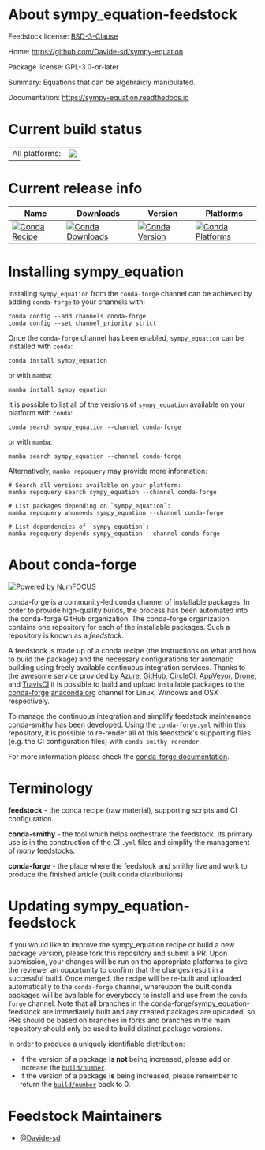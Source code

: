 About sympy_equation-feedstock
==============================

Feedstock license: [BSD-3-Clause](https://github.com/conda-forge/sympy_equation-feedstock/blob/main/LICENSE.txt)

Home: https://github.com/Davide-sd/sympy-equation

Package license: GPL-3.0-or-later

Summary: Equations that can be algebraicly manipulated.

Documentation: https://sympy-equation.readthedocs.io

Current build status
====================


<table><tr><td>All platforms:</td>
    <td>
      <a href="https://dev.azure.com/conda-forge/feedstock-builds/_build/latest?definitionId=25704&branchName=main">
        <img src="https://dev.azure.com/conda-forge/feedstock-builds/_apis/build/status/sympy_equation-feedstock?branchName=main">
      </a>
    </td>
  </tr>
</table>

Current release info
====================

| Name | Downloads | Version | Platforms |
| --- | --- | --- | --- |
| [![Conda Recipe](https://img.shields.io/badge/recipe-sympy__equation-green.svg)](https://anaconda.org/conda-forge/sympy_equation) | [![Conda Downloads](https://img.shields.io/conda/dn/conda-forge/sympy_equation.svg)](https://anaconda.org/conda-forge/sympy_equation) | [![Conda Version](https://img.shields.io/conda/vn/conda-forge/sympy_equation.svg)](https://anaconda.org/conda-forge/sympy_equation) | [![Conda Platforms](https://img.shields.io/conda/pn/conda-forge/sympy_equation.svg)](https://anaconda.org/conda-forge/sympy_equation) |

Installing sympy_equation
=========================

Installing `sympy_equation` from the `conda-forge` channel can be achieved by adding `conda-forge` to your channels with:

```
conda config --add channels conda-forge
conda config --set channel_priority strict
```

Once the `conda-forge` channel has been enabled, `sympy_equation` can be installed with `conda`:

```
conda install sympy_equation
```

or with `mamba`:

```
mamba install sympy_equation
```

It is possible to list all of the versions of `sympy_equation` available on your platform with `conda`:

```
conda search sympy_equation --channel conda-forge
```

or with `mamba`:

```
mamba search sympy_equation --channel conda-forge
```

Alternatively, `mamba repoquery` may provide more information:

```
# Search all versions available on your platform:
mamba repoquery search sympy_equation --channel conda-forge

# List packages depending on `sympy_equation`:
mamba repoquery whoneeds sympy_equation --channel conda-forge

# List dependencies of `sympy_equation`:
mamba repoquery depends sympy_equation --channel conda-forge
```


About conda-forge
=================

[![Powered by
NumFOCUS](https://img.shields.io/badge/powered%20by-NumFOCUS-orange.svg?style=flat&colorA=E1523D&colorB=007D8A)](https://numfocus.org)

conda-forge is a community-led conda channel of installable packages.
In order to provide high-quality builds, the process has been automated into the
conda-forge GitHub organization. The conda-forge organization contains one repository
for each of the installable packages. Such a repository is known as a *feedstock*.

A feedstock is made up of a conda recipe (the instructions on what and how to build
the package) and the necessary configurations for automatic building using freely
available continuous integration services. Thanks to the awesome service provided by
[Azure](https://azure.microsoft.com/en-us/services/devops/), [GitHub](https://github.com/),
[CircleCI](https://circleci.com/), [AppVeyor](https://www.appveyor.com/),
[Drone](https://cloud.drone.io/welcome), and [TravisCI](https://travis-ci.com/)
it is possible to build and upload installable packages to the
[conda-forge](https://anaconda.org/conda-forge) [anaconda.org](https://anaconda.org/)
channel for Linux, Windows and OSX respectively.

To manage the continuous integration and simplify feedstock maintenance
[conda-smithy](https://github.com/conda-forge/conda-smithy) has been developed.
Using the ``conda-forge.yml`` within this repository, it is possible to re-render all of
this feedstock's supporting files (e.g. the CI configuration files) with ``conda smithy rerender``.

For more information please check the [conda-forge documentation](https://conda-forge.org/docs/).

Terminology
===========

**feedstock** - the conda recipe (raw material), supporting scripts and CI configuration.

**conda-smithy** - the tool which helps orchestrate the feedstock.
                   Its primary use is in the construction of the CI ``.yml`` files
                   and simplify the management of *many* feedstocks.

**conda-forge** - the place where the feedstock and smithy live and work to
                  produce the finished article (built conda distributions)


Updating sympy_equation-feedstock
=================================

If you would like to improve the sympy_equation recipe or build a new
package version, please fork this repository and submit a PR. Upon submission,
your changes will be run on the appropriate platforms to give the reviewer an
opportunity to confirm that the changes result in a successful build. Once
merged, the recipe will be re-built and uploaded automatically to the
`conda-forge` channel, whereupon the built conda packages will be available for
everybody to install and use from the `conda-forge` channel.
Note that all branches in the conda-forge/sympy_equation-feedstock are
immediately built and any created packages are uploaded, so PRs should be based
on branches in forks and branches in the main repository should only be used to
build distinct package versions.

In order to produce a uniquely identifiable distribution:
 * If the version of a package **is not** being increased, please add or increase
   the [``build/number``](https://docs.conda.io/projects/conda-build/en/latest/resources/define-metadata.html#build-number-and-string).
 * If the version of a package **is** being increased, please remember to return
   the [``build/number``](https://docs.conda.io/projects/conda-build/en/latest/resources/define-metadata.html#build-number-and-string)
   back to 0.

Feedstock Maintainers
=====================

* [@Davide-sd](https://github.com/Davide-sd/)

